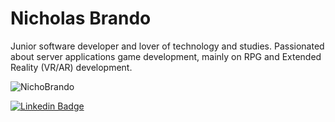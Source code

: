 # Nicholas Brando

Junior software developer and lover of technology and studies. Passionated about server applications game development, mainly on RPG and Extended Reality (VR/AR) development.

![NichoBrando](https://github-readme-stats.vercel.app/api/top-langs/?username=NichoBrando&layout=compact&theme=dracula)

[![Linkedin Badge](https://img.shields.io/badge/-LinkedIn-blue?style=flat-square&logo=Linkedin&logoColor=white&link=https://www.linkedin.com/in/nicholas-brandao-developer/)](https://www.linkedin.com/in/nicholas-brandao-developer/)
